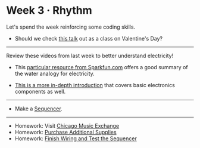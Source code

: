 # Week 3 · Rhythm 

Let's spend the week reinforcing some coding skills.

- Should we check [this talk](http://www.saic.edu/visiting-artists-program?event=3055) out as a class on Valentine's Day?

---

Review these videos from last week to better understand electricity! 

- This [particular resource from Sparkfun.com](https://learn.sparkfun.com/tutorials/voltage-current-resistance-and-ohms-law/voltage) offers a good summary of the water analogy for electricity.

- [This is a more in-depth introduction](https://www.tigoe.com/pcomp/code/circuits/understanding-electricity/) that covers basic electronics components as well.

-----

- Make a [Sequencer](exercise.md).

-----
- Homework: Visit [Chicago Music Exchange](https://www.chicagomusicexchange.com)
- Homework: [Purchase Additional Supplies](https://www.adafruit.com/wishlists/455653)
- Homework: [Finish Wiring and Test the Sequencer](week03/exercise.md)
